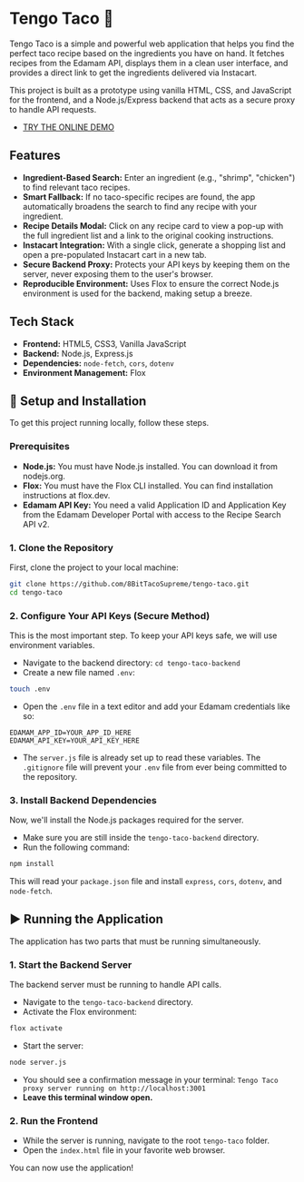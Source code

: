 # Tengo Taco 🌮

Tengo Taco is a simple and powerful web application that helps you find the perfect taco recipe based on the ingredients you have on hand. It fetches recipes from the Edamam API, displays them in a clean user interface, and provides a direct link to get the ingredients delivered via Instacart.

This project is built as a prototype using vanilla HTML, CSS, and JavaScript for the frontend, and a Node.js/Express backend that acts as a secure proxy to handle API requests.

  * [TRY THE ONLINE DEMO](https://www.tengotaco.com/)

## Features

* **Ingredient-Based Search:** Enter an ingredient (e.g., "shrimp", "chicken") to find relevant taco recipes.
* **Smart Fallback:** If no taco-specific recipes are found, the app automatically broadens the search to find any recipe with your ingredient.
* **Recipe Details Modal:** Click on any recipe card to view a pop-up with the full ingredient list and a link to the original cooking instructions.
* **Instacart Integration:** With a single click, generate a shopping list and open a pre-populated Instacart cart in a new tab.
* **Secure Backend Proxy:** Protects your API keys by keeping them on the server, never exposing them to the user's browser.
* **Reproducible Environment:** Uses Flox to ensure the correct Node.js environment is used for the backend, making setup a breeze.

## Tech Stack

* **Frontend:** HTML5, CSS3, Vanilla JavaScript
* **Backend:** Node.js, Express.js
* **Dependencies:** `node-fetch`, `cors`, `dotenv`
* **Environment Management:** Flox

## 🚀 Setup and Installation

To get this project running locally, follow these steps.

### Prerequisites

* **Node.js:** You must have Node.js installed. You can download it from nodejs.org.
* **Flox:** You must have the Flox CLI installed. You can find installation instructions at flox.dev.
* **Edamam API Key:** You need a valid Application ID and Application Key from the Edamam Developer Portal with access to the Recipe Search API v2.

### 1. Clone the Repository

First, clone the project to your local machine:

```bash
git clone https://github.com/8BitTacoSupreme/tengo-taco.git
cd tengo-taco
```

### 2. Configure Your API Keys (Secure Method)

This is the most important step. To keep your API keys safe, we will use environment variables.

* Navigate to the backend directory: `cd tengo-taco-backend`
* Create a new file named `.env`:

```bash
touch .env
```

* Open the `.env` file in a text editor and add your Edamam credentials like so:

```env
EDAMAM_APP_ID=YOUR_APP_ID_HERE
EDAMAM_API_KEY=YOUR_API_KEY_HERE
```

* The `server.js` file is already set up to read these variables. The `.gitignore` file will prevent your `.env` file from ever being committed to the repository.

### 3. Install Backend Dependencies

Now, we'll install the Node.js packages required for the server.

* Make sure you are still inside the `tengo-taco-backend` directory.
* Run the following command:

```bash
npm install
```

This will read your `package.json` file and install `express`, `cors`, `dotenv`, and `node-fetch`.

## ▶️ Running the Application

The application has two parts that must be running simultaneously.

### 1. Start the Backend Server

The backend server must be running to handle API calls.

* Navigate to the `tengo-taco-backend` directory.
* Activate the Flox environment:

```bash
flox activate
```

* Start the server:

```bash
node server.js
```

* You should see a confirmation message in your terminal: `Tengo Taco proxy server running on http://localhost:3001`
* **Leave this terminal window open.**

### 2. Run the Frontend

* While the server is running, navigate to the root `tengo-taco` folder.
* Open the `index.html` file in your favorite web browser.

You can now use the application!
